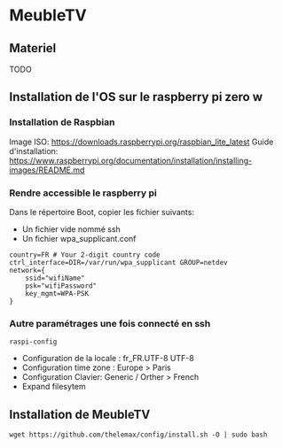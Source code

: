 # MeubleTV

## Materiel

TODO

## Installation de l'OS sur le raspberry pi zero w

### Installation de Raspbian

Image ISO: https://downloads.raspberrypi.org/raspbian_lite_latest
Guide d'installation: https://www.raspberrypi.org/documentation/installation/installing-images/README.md

### Rendre accessible le raspberry pi

Dans le répertoire Boot, copier les fichier suivants:
- Un fichier vide nommé ssh
- Un fichier wpa_supplicant.conf

```
country=FR # Your 2-digit country code
ctrl_interface=DIR=/var/run/wpa_supplicant GROUP=netdev
network={
    ssid="wifiName"
    psk="wifiPassword"
    key_mgmt=WPA-PSK
}
```

### Autre paramétrages une fois connecté en ssh
```
raspi-config
```
- Configuration de la locale : fr_FR.UTF-8 UTF-8
- Configuration time zone : Europe > Paris
- Configuration Clavier: Generic / Orther > French
- Expand filesytem

## Installation de MeubleTV
```
wget https://github.com/thelemax/config/install.sh -O | sudo bash
```

